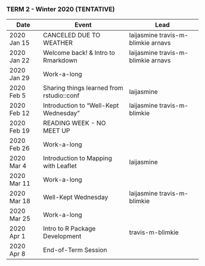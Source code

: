 ### TERM 2 - Winter 2020 (TENTATIVE)
| Date      | Event                                               | Lead                              |
|-----------|-----------------------------------------------------|-----------------------------------|
|2020 Jan 15| CANCELED DUE TO WEATHER                             | laijasmine travis-m-blimkie arnavs|
|2020 Jan 22| Welcome back! & Intro to Rmarkdown                  | laijasmine travis-m-blimkie arnavs|
|2020 Jan 29| Work-a-long                                         |                                   |
|2020 Feb 5 | Sharing things learned from rstudio::conf           | laijasmine                        |
|2020 Feb 12| Introduction to “Well-Kept Wednesday”               | laijasmine travis-m-blimkie       |
|2020 Feb 19| READING WEEK - NO MEET UP                           |                                   |
|2020 Feb 26| Work-a-long                                         |                                   |
|2020 Mar 4 | Introduction to Mapping with Leaflet                | laijasmine                        |
|2020 Mar 11| Work-a-long                                         |                                   |
|2020 Mar 18| Well-Kept Wednesday                                 | laijasmine travis-m-blimkie       |
|2020 Mar 25| Work-a-long                                         |                                   |
|2020 Apr 1 | Intro to R Package Development                      | travis-m-blimkie                  |
|2020 Apr 8 | End-of-Term Session                                 |                                   |